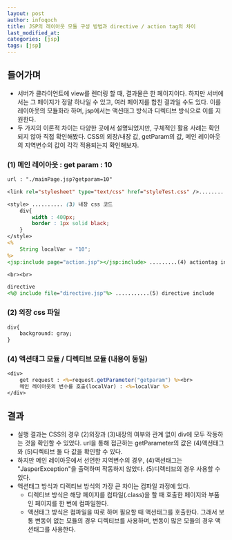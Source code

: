 ```yaml
---
layout: post
author: infoqoch
title: JSP의 레이아웃 모듈 구성 방법과 directive / action tag의 차이
last_modified_at: 
categories: [jsp]
tags: [jsp]
---
```


## 들어가며
- 서버가 클라이언트에 view를 렌더링 할 때, 결과물은 한 페이지이다. 하지만 서버에서는 그 페이지가 정말 하나일 수 있고, 여러 페이지를 합친 결과일 수도 있다. 이를 레이아웃의 모듈화라 하며, jsp에서는 액션태그 방식과 디렉티브 방식으로 이를 지원한다. 
- 두 가지의 이론적 차이는 다양한 곳에서 설명되었지만, 구체적인 활용 사례는 확인되지 않아 직접 확인해봤다. CSS의 외장/내장 값, getParam의 값, 메인 레이아웃의 지역변수의 값이 각각 적용되는지 확인해보자.  
  

### (1) 메인 레이아웃 : get param : 10 

```jsp
url : "./mainPage.jsp?getparam=10"

<link rel="stylesheet" type="text/css" href="styleTest.css" />.........(2) 외장 css 파일

<style> .......... (3) 내장 css 코드
	div{
		width : 400px;
		border : 1px solid black;
	}
</style>
<%
	String localVar = "10";
%>
<jsp:include page="action.jsp"></jsp:include> .........(4) actiontag include

<br><br>

directive
<%@ include file="directive.jsp"%> ...........(5) directive include

```

### (2) 외장 css 파일

```jsp
div{
	background: gray;
}
```

### (4) 액션태그 모듈 / 디렉티브 모듈 (내용이 동일)
```jsp
<div>
	get request : <%=request.getParameter("getparam") %><br>
	메인 레이아웃의 변수를 호출(localVar) : <%=localVar %>
</div>
```

## 결과
- 실행 결과는 CSS의 경우 (2)외장과 (3)내장의 여부와 관계 없이 div에 모두 작동하는 것을 확인할 수 있었다. url을 통해 접근하는 getParameter의 값은 (4)액션태그와 (5)디렉티브 둘 다 값을 확인할 수 있다. 
- 하지만 메인 레이아웃에서 선언한 지역변수의 경우, (4)액션태그는 "JasperException"을 출력하며 작동하지 않았다. (5)디렉티브의 경우 사용할 수 있다. 
- 액션태그 방식과 디렉티브 방식의 가장 큰 차이는 컴파일 과정에 있다. 
  - 디렉티브 방식은 해당 페이지를 컴파일(.class)을 할 때 호출한 페이지와 부품인 페이지를 한 번에 컴파일한다. 
  - 액션태그 방식은 컴파일을 따로 하며 필요할 때 액션태그를 호출한다. 그래서 보통 변동이 없는 모듈의 경우 디렉티브를 사용하며, 변동이 많은 모듈의 경우 액션태그를 사용한다. 
  
